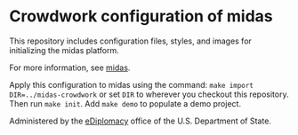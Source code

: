 Crowdwork configuration of midas
===============

This repository includes configuration files, styles, and images for initializing the midas platform.

For more information, see [midas](https://github.com/Innovation-Toolkit/midas).

Apply this configuration to midas using the command: `make import DIR=../midas-crowdwork` or set `DIR` to wherever you checkout this repository.  Then run `make init`.  Add `make demo` to populate a demo project.

Administered by the [eDiplomacy](http://www.state.gov/m/irm/ediplomacy/) office of the U.S. Department of State.
